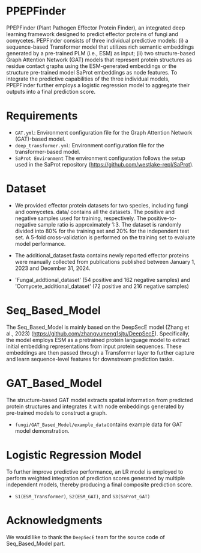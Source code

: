 # PPEPFinder
PPEPFinder (Plant Pathogen Effector Protein Finder), an integrated deep learning framework designed to predict effector proteins of fungi and oomycetes. PEPFinder consists of three individual predictive models: (i) a sequence-based Transformer model that utilizes rich semantic embeddings generated by a pre-trained PLM (i.e., ESM) as input; (ii) two structure-based Graph Attention Network (GAT) models that represent protein structures as residue contact graphs using the ESM-generated embeddings or the structure pre-trained model SaProt embeddings as node features. To integrate the predictive capabilities of the three individual models, PPEPFinder further employs a logistic regression model to aggregate their outputs into a final prediction score.
# Requirements
- `GAT.yml`: Environment configuration file for the Graph Attention Network (GAT)-based model.
- `deep_transformer.yml`: Environment configuration file for the transformer-based model.
- `SaProt Environment` The environment configuration follows the setup used in the SaProt repository (https://github.com/westlake-repl/SaProt).   
# Dataset
- We provided effector protein datasets for two species, including fungi and oomycetes. data/ contains all the datasets.
The positive and negative samples used for training, respectively. The positive-to-negative sample ratio is approximately 1:3. The dataset is randomly divided into 80% for the training set and 20% for the independent test set. A 5-fold cross-validation is performed on the training set to evaluate model performance. 

- The additional_dataset.fasta contains newly reported effector proteins were manually collected from publications published between January 1, 2023 and December 31, 2024.

- 'Fungal_addtional_dataset' (54 positive and 162 negative samples) and 'Oomycete_additional_dataset' (72 positive and 216 negative samples)
# Seq_Based_Model
The Seq_Based_Model is mainly based on the DeepSecE model (Zhang et al., 2023) (https://github.com/zhangyumeng1sjtu/DeepSecE). Specifically, the model employs ESM as a pretrained protein language model to extract initial embedding representations from input protein sequences. These embeddings are then passed through a Transformer layer to further capture and learn sequence-level features for downstream prediction tasks.
# GAT_Based_Model
The structure-based GAT model extracts spatial information from predicted protein structures and integrates it with node embeddings generated by pre-trained models to construct a graph.
- `fungi/GAT_Based_Model/example_data`contains example data for GAT model demonstration.
# Logistic Regression Model
To further improve predictive performance, an LR model is employed to perform weighted integration of prediction scores generated by multiple independent models, thereby producing a final composite prediction score. 
- `S1(ESM_Transformer)`, `S2(ESM_GAT)`, and `S3(SaProt_GAT)`
# Acknowledgments
We would like to thank the `DeepSecE` team for the source code of Seq_Based_Model part.
